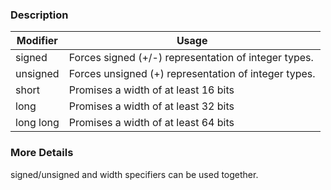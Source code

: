 ### Description
| Modifier | Usage |
| - | - |
| signed | Forces signed (+/-) representation of integer types. |
| unsigned | Forces unsigned (+) representation of integer types. |
| short | Promises a width of at least 16 bits |
| long | Promises a width of at least 32 bits|
| long long | Promises a width of at least 64 bits |

### More Details
signed/unsigned and width specifiers can be used together.